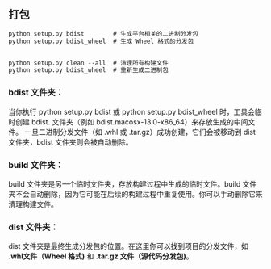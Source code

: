 ## 打包
```markdown
python setup.py bdist        # 生成平台相关的二进制分发包
python setup.py bdist_wheel  # 生成 Wheel 格式的分发包


python setup.py clean --all  # 清理所有构建文件
python setup.py bdist_wheel  # 重新生成二进制包
```


### bdist 文件夹：
当你执行 python setup.py bdist 或 python setup.py bdist_wheel 时，工具会临时创建 bdist.<platform> 文件夹（例如 bdist.macosx-13.0-x86_64）来存放生成的中间文件。
一旦二进制分发文件（如 .whl 或 .tar.gz）成功创建，它们会被移动到 dist 文件夹，bdist 文件夹则会被自动删除。

### build 文件夹：
build 文件夹是另一个临时文件夹，存放构建过程中生成的临时文件。build 文件夹不会自动删除，因为它可能在后续的构建过程中重复使用。你可以手动删除它来清理构建文件。

### dist 文件夹：
dist 文件夹是最终生成分发包的位置。在这里你可以找到项目的分发文件，如 **.whl文件（Wheel 格式)** 和 **.tar.gz 文件（源代码分发包)**。
